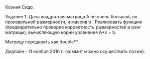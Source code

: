 Ксения Сидо.

Задание 1. Дана квадратная матрица А не очень большой, но произвольной размерности, и массив b . Реализовать функцию (предварительно проверив корректность размерностей и ранг матрицы), вычисляющую корни уравнения А*x = b.

Матрицу передавать как double**.

Дедлайн - 11 ноября 2016 г. (коммит можно осуществить позже).
